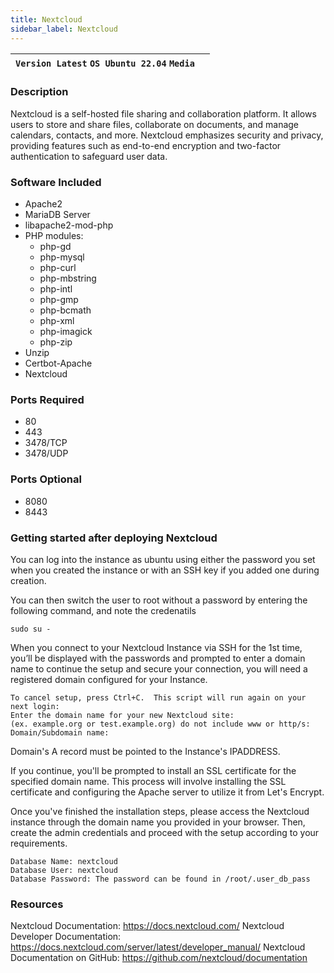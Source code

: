 ```yaml
---
title: Nextcloud
sidebar_label: Nextcloud
---
```


| **`Version Latest` `OS Ubuntu 22.04` `Media`** |  |
|-----------------------------------------------|--|

### Description

Nextcloud is a self-hosted file sharing and collaboration platform. It allows users to store and share files, collaborate on documents, and manage calendars, contacts, and more. Nextcloud emphasizes security and privacy, providing features such as end-to-end encryption and two-factor authentication to safeguard user data.

### Software Included

- Apache2
- MariaDB Server
- libapache2-mod-php
- PHP modules:
  - php-gd
  - php-mysql
  - php-curl
  - php-mbstring
  - php-intl
  - php-gmp
  - php-bcmath
  - php-xml
  - php-imagick
  - php-zip
- Unzip
- Certbot-Apache
- Nextcloud

### Ports Required

- 80
- 443
- 3478/TCP  
- 3478/UDP

### Ports Optional

- 8080
- 8443



### Getting started after deploying Nextcloud

You can log into the instance as ubuntu using either the password you set when you created the instance or with an SSH key if you added one during creation.

You can then switch the user to root without a password by entering the following command, and note the credenatils

~~~
sudo su -
~~~

When you connect to your Nextcloud Instance via SSH for the 1st time, you’ll be displayed with the passwords and prompted to enter a domain name to continue the setup and secure your connection, you will need a registered domain configured for your Instance.

~~~
To cancel setup, press Ctrl+C.  This script will run again on your next login:
Enter the domain name for your new Nextcloud site:
(ex. example.org or test.example.org) do not include www or http/s:
Domain/Subdomain name: 
~~~

Domain's A record must be pointed to the Instance's IPADDRESS.

If you continue, you'll be prompted to install an SSL certificate for the specified domain name. This process will involve installing the SSL certificate and configuring the Apache server to utilize it from Let's Encrypt.

Once you've finished the installation steps, please access the Nextcloud instance through the domain name you provided in your browser. Then, create the admin credentials and proceed with the setup according to your requirements.

~~~
Database Name: nextcloud
Database User: nextcloud
Database Password: The password can be found in /root/.user_db_pass
~~~

### Resources

Nextcloud Documentation: https://docs.nextcloud.com/
Nextcloud Developer Documentation: https://docs.nextcloud.com/server/latest/developer_manual/
Nextcloud Documentation on GitHub: https://github.com/nextcloud/documentation